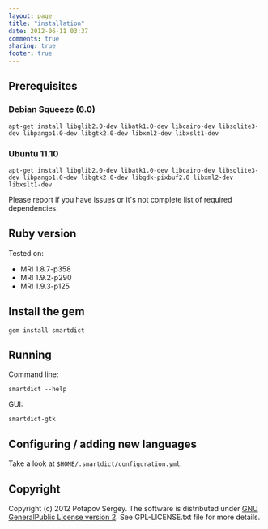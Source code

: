 ```yaml
---
layout: page
title: "installation"
date: 2012-06-11 03:37
comments: true
sharing: true
footer: true
---
```


## Prerequisites


### Debian Squeeze (6.0)

```
apt-get install libglib2.0-dev libatk1.0-dev libcairo-dev libsqlite3-dev libpango1.0-dev libgtk2.0-dev libxml2-dev libxslt1-dev
```

### Ubuntu 11.10

```
apt-get install libglib2.0-dev libatk1.0-dev libcairo-dev libsqlite3-dev libpango1.0-dev libgtk2.0-dev libgdk-pixbuf2.0 libxml2-dev libxslt1-dev
```

Please report if you have issues or it's not complete list of required dependencies.


## Ruby version

Tested on:

* MRI 1.8.7-p358
* MRI 1.9.2-p290
* MRI 1.9.3-p125


## Install the gem

```
gem install smartdict
```


## Running

Command line:

```
smartdict --help
```

GUI:

```
smartdict-gtk
```


## Configuring / adding new languages

Take a look at `$HOME/.smartdict/configuration.yml`.



## Copyright

Copyright (c) 2012 Potapov Sergey. The software is distributed under
[GNU GeneralPublic License version 2](http://www.gnu.org/licenses/gpl-2.0.txt).
See GPL-LICENSE.txt file for more details.
